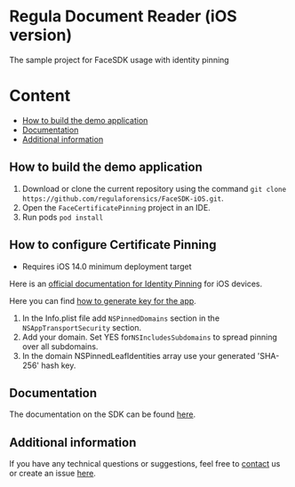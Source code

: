 # Regula Document Reader (iOS version)
The sample project for FaceSDK usage with identity pinning

# Content
* [How to build the demo application](#how-to-build-the-demo-application)
* [Documentation](#documentation)
* [Additional information](#additional-information)

## How to build the demo application
1. Download or clone the current repository using the command `git clone https://github.com/regulaforensics/FaceSDK-iOS.git`.
2. Open the `FaceCertificatePinning` project in an IDE.
3. Run pods `pod install`

## How to configure Certificate Pinning
* Requires iOS 14.0 minimum deployment target 

Here is an [official documentation for Identity Pinning](https://developer.apple.com/news/?id=g9ejcf8y) for iOS devices.
 
Here you can find [how to generate key for the app](https://nikunj-joshi.medium.com/ssl-pinning-increase-server-identity-trust-656a2fc7e22b).

1. In the Info.plist file add `NSPinnedDomains` section in the `NSAppTransportSecurity` section.
2. Add your domain. Set YES for`NSIncludesSubdomains` to spread pinning over all subdomains.
3. In the domain NSPinnedLeafIdentities array use your generated 'SHA-256' hash key.

## Documentation
The documentation on the SDK can be found [here](https://docs.regulaforensics.com/develop/face-sdk//mobile?utm_source=github).

## Additional information
If you have any technical questions or suggestions, feel free to [contact](mailto:ios.support@regulaforensics.com) us or create an issue [here](https://github.com/regulaforensics/FaceSDK-iOS/issues).
